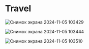 # Travel

![Снимок экрана 2024-11-05 103429](https://github.com/user-attachments/assets/a6004a52-b28c-4af6-8b2b-ab1892413ccd)

![Снимок экрана 2024-11-05 103444](https://github.com/user-attachments/assets/993eef5c-2f2e-426e-b574-fd8fcd8db6fa)

![Снимок экрана 2024-11-05 103510](https://github.com/user-attachments/assets/e0181d60-a62f-47e8-92b6-1b46906c0d1c)
